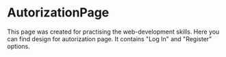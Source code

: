 # AutorizationPage

This page was created for practising the web-development skills. Here you can find design for autorization page. It contains "Log In" and "Register" options. 